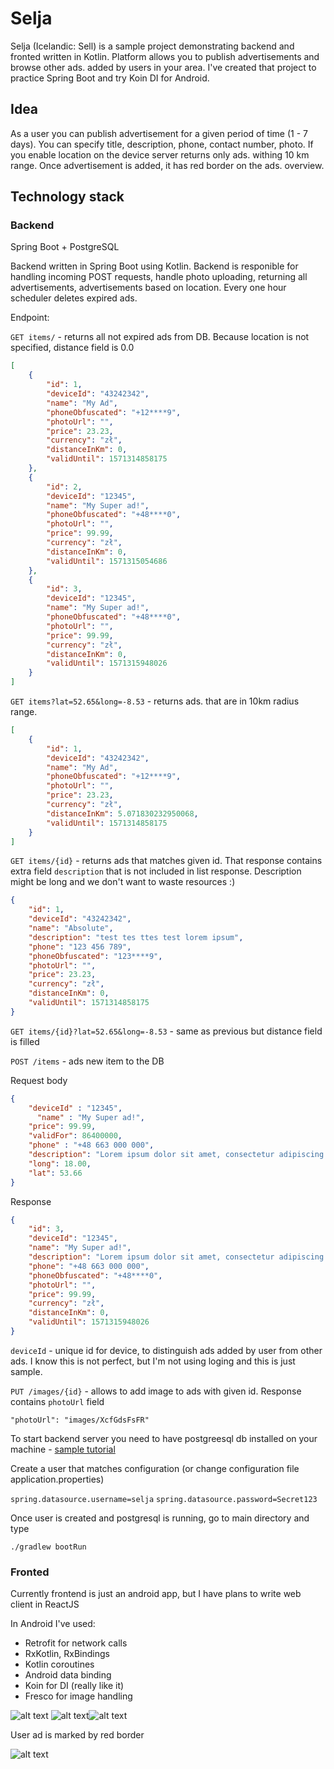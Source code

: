 # Selja

Selja (Icelandic: Sell) is a sample project demonstrating backend and fronted written in Kotlin. Platform allows you to publish advertisements and browse other ads. added by users in your area. I've created that project to practice Spring Boot and try Koin DI for Android.

## Idea

As a user you can publish advertisement for a given period of time (1 - 7 days). You can specify title, description, phone, contact number, photo. If you enable location on the device server returns only ads. withing 10 km range. Once advertisement is added, it has red border on the ads. overview.

## Technology stack

### Backend

Spring Boot + PostgreSQL

Backend written in Spring Boot using Kotlin. Backend is responible for handling incoming POST requests, handle photo uploading, returning all advertisements, advertisements based on location. Every one hour scheduler deletes expired ads. 

Endpoint:

`GET items/` - returns all not expired ads from DB. Because location is not specified, distance field is 0.0

```json
[
    {
        "id": 1,
        "deviceId": "43242342",
        "name": "My Ad",
        "phoneObfuscated": "+12****9",
        "photoUrl": "",
        "price": 23.23,
        "currency": "zł",
        "distanceInKm": 0,
        "validUntil": 1571314858175
    },
    {
        "id": 2,
        "deviceId": "12345",
        "name": "My Super ad!",
        "phoneObfuscated": "+48****0",
        "photoUrl": "",
        "price": 99.99,
        "currency": "zł",
        "distanceInKm": 0,
        "validUntil": 1571315054686
    },
    {
        "id": 3,
        "deviceId": "12345",
        "name": "My Super ad!",
        "phoneObfuscated": "+48****0",
        "photoUrl": "",
        "price": 99.99,
        "currency": "zł",
        "distanceInKm": 0,
        "validUntil": 1571315948026
    }
]
```
`GET items?lat=52.65&long=-8.53` - returns ads. that are in 10km radius range. 

```json
[
    {
        "id": 1,
        "deviceId": "43242342",
        "name": "My Ad",
        "phoneObfuscated": "+12****9",
        "photoUrl": "",
        "price": 23.23,
        "currency": "zł",
        "distanceInKm": 5.071830232950068,
        "validUntil": 1571314858175
    }
]
```

`GET items/{id}` - returns ads that matches given id. That response contains extra field `description` that is not included in list response. Description might be long and we don't want to waste resources :)

```json
{
    "id": 1,
    "deviceId": "43242342",
    "name": "Absolute",
    "description": "test tes ttes test lorem ipsum",
    "phone": "123 456 789",
    "phoneObfuscated": "123****9",
    "photoUrl": "",
    "price": 23.23,
    "currency": "zł",
    "distanceInKm": 0,
    "validUntil": 1571314858175
}
```
`GET items/{id}?lat=52.65&long=-8.53` - same as previous but distance field is filled

`POST /items` - ads new item to the DB

Request body
```json
{	
    "deviceId" : "12345",
	  "name" : "My Super ad!",
    "price": 99.99,
    "validFor": 86400000,
    "phone" : "+48 663 000 000",
    "description": "Lorem ipsum dolor sit amet, consectetur adipiscing elit...",
    "long": 18.00,
    "lat": 53.66
}
```

Response

```json
{
    "id": 3,
    "deviceId": "12345",
    "name": "My Super ad!",
    "description": "Lorem ipsum dolor sit amet, consectetur adipiscing elit...",
    "phone": "+48 663 000 000",
    "phoneObfuscated": "+48****0",
    "photoUrl": "",
    "price": 99.99,
    "currency": "zł",
    "distanceInKm": 0,
    "validUntil": 1571315948026
}
```

`deviceId` - unique id for device, to distinguish ads added by user from other ads. I know this is not perfect, but I'm not using loging and this is just sample.

`PUT /images/{id}` - allows to add image to ads with given id. Response contains `photoUrl` field

`"photoUrl": "images/XcfGdsFsFR"`

To start backend server you need to have postgreesql db installed on your machine - [sample tutorial](https://www.robinwieruch.de/postgres-sql-macos-setup)

Create a user that matches configuration (or change configuration file application.properties) 

`spring.datasource.username=selja`
`spring.datasource.password=Secret123`

Once user is created and postgresql is running, go to main directory and type

`./gradlew bootRun`

### Fronted

Currently frontend is just an android app, but I have plans to write web client in ReactJS

In Android I've used:
* Retrofit for network calls
* RxKotlin, RxBindings
* Kotlin coroutines
* Android data binding
* Koin for DI (really like it)
* Fresco for image handling

![alt text](https://github.com/NieKam/Selja/blob/master/screenshots/dashboard_framed.png "Dashboard")
![alt text](https://github.com/NieKam/Selja/blob/master/screenshots/ad_details_framed.png "Ad details")![alt text](https://github.com/NieKam/Selja/blob/master/screenshots/new_framed.png "New ad")

User ad is marked by red border

![alt text](https://github.com/NieKam/Selja/blob/master/screenshots/dashboard_user_ad_framed.png "User ad")
